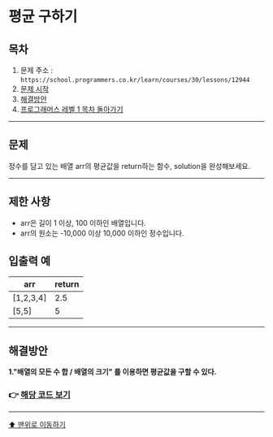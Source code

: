 # 평균 구하기

## 목차

1. 문제 주소 : `https://school.programmers.co.kr/learn/courses/30/lessons/12944`
2. [문제 시작](#문제)
3. [해결방안](#해결방안)
4. [프로그래머스 레벨 1 목차 돌아가기](../README.md)
___

## 문제

정수를 담고 있는 배열 arr의 평균값을 return하는 함수, solution을 완성해보세요.

___

## 제한 사항

+ arr은 길이 1 이상, 100 이하인 배열입니다.
+ arr의 원소는 -10,000 이상 10,000 이하인 정수입니다.

## 입출력 예

| arr	      | return |
|-----------|--------|
| [1,2,3,4] | 	2.5   |
| [5,5]     | 5      |

___

## 해결방안
**1."배열의 모든 수 합 / 배열의 크기" 를 이용하면 평균값을 구할 수 있다.** <br>

### 👉 [해당 코드 보기](평균구하기.java)

---

[⬆ 맨위로 이동하기](#평균-구하기)